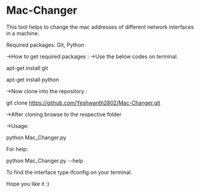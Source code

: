 # Mac-Changer
This tool helps to change the mac addresses of different network interfaces in a machine.

Required packages: Git, Python

->How to get required packages :
->Use the below codes on terminal.

apt-get install git

apt-get install python

->Now clone into the repository :

git clone https://github.com/Yeshwanth2802/Mac-Changer.git

->After cloning browse to the respective folder

->Usage: 

python Mac_Changer.py

For help: 

python Mac_Changer.py --help


To find the interface type ifconfig on your terminal.



Hope you like it     :)

